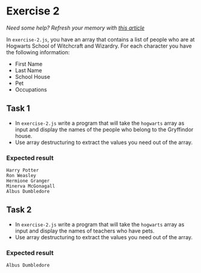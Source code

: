 # Exercise 2

_Need some help? Refresh your memory with [this article](https://www.freecodecamp.org/news/array-destructuring-in-es6-30e398f21d10/)_

In `exercise-2.js`, you have an array that contains a list of people who are at Hogwarts School of Witchcraft and Wizardry.
For each character you have the following information:

- First Name
- Last Name
- School House
- Pet
- Occupations

## Task 1

- In `exercise-2.js` write a program that will take the `hogwarts` array as input and display the names of the people who belong to the Gryffindor house.
- Use array destructuring to extract the values you need out of the array.

### Expected result

```
Harry Potter
Ron Weasley
Hermione Granger
Minerva McGonagall
Albus Dumbledore
```

## Task 2

- In `exercise-2.js` write a program that will take the `hogwarts` array as input and display the names of teachers who have pets.
- Use array destructuring to extract the values you need out of the array.

### Expected result

```
Albus Dumbledore
```
